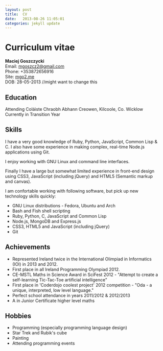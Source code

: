 ```yaml
---
layout: post
title:  CV
date:   2013-08-26 11:05:01
categories: jekyll update
---
```


# Curriculum vitae

__Maciej Goszczycki__<br>
Email: mgoszcz2@gmail.com<br>
Phone: +353872656916<br>
Site: [mgo2.me](http://mgo2.me)<br>
DOB: 28-05-2013 //might want to change this

## Education

Attending Coláiste Chraobh Abhann
Creowen, Kilcoole, Co. Wicklow
Currently in Transition Year

## Skills

I have a very good knowledge of Ruby, Python, JavaScript, Common Lisp & C. I also have some
experience in making complex, real-time Node.js applications using Git.

I enjoy working with GNU Linux and command line interfaces.

Finally I have a large but somewhat limited experience in front-end design using CSS3,
JavaScript (including jQuery) and HTML5 (Semantic markup and canvas).

I am confortable working with following software, but pick up new technology skills quickly:

* GNU Linux distributions - Fedora, Ubuntu and Arch
* Bash and Fish shell scripting
* Ruby, Python, C, JavaScript and Common Lisp
* Node.js, MongoDB and Express.js
* CSS3, HTML5 and JavaScript (including jQuery)
* Git

## Achievements

* Represented Ireland twice in the International Olimpiad in Informatics (IOI) in 2013 and 2012.
* First place in all Ireland Programming Olympiad 2012.
* CE-MSTL Maths in Science Award in SciFest 2012 - "Attempt to create a self-learning Tic-Tac-Toe artificial intelligence"
* First place in 'Coderdojo coolest project' 2012 competition - "Oda - a unique, interpreted, low level language."
* Perfect school attendance in years 2011/2012 & 2012/2013
* A in Junior Certificate higher level maths

## Hobbies

* Programming (especially programming language design)
* Star Trek and Rubik's cube
* Painting
* Attending programming events
